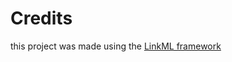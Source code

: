 # Credits

this project was made using the [LinkML framework](https://github.com/biolink/biolinkml)
